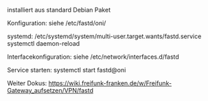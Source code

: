 
installiert aus standard Debian Paket

Konfiguration: siehe /etc/fastd/oni/

systemd: 
/etc/systemd/system/multi-user.target.wants/fastd.service
systemctl daemon-reload

Interfacekonfiguration: siehe /etc/network/interfaces.d/fastd

Service starten:
 systemctl start fastd@oni


Weiter Dokus: https://wiki.freifunk-franken.de/w/Freifunk-Gateway_aufsetzen/VPN/fastd 
